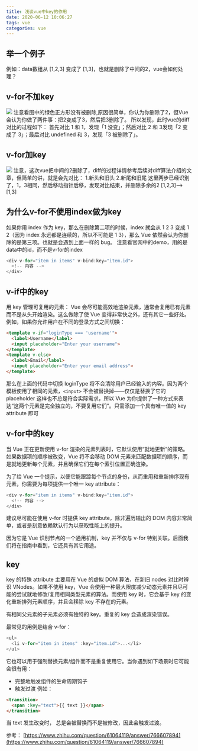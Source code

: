 ```yaml
---
title: 浅谈vue中key的作用
date: 2020-06-12 10:06:27
tags: vue
categories: vue
---
```

## 举一个例子
例如：data数组从 [1,2,3] 变成了 [1,3]，也就是删除了中间的2，vue会如何处理？

## v-for不加key
![](./1.jpg)
注意看图中的绿色正方形没有被删除,原因很简单，你认为你删除了2，但Vue会认为你做了两件事：把2变成了3，然后把3删除了。
所以发现，此时vue的diff对比的过程如下：
首先对比 1 和 1，发现「1 没变」；然后对比 2 和 3发现「2 变成了 3」；最后对比 undefined 和 3，发现「3 被删除了」。

## v-for加key
![](./2.jpg)
注意，这次vue把中间的2删除了，diff的过程详情参考后续对diff算法介绍的文章，但简单的讲，就是会先对比：
1.新头和旧头
2.新尾和旧尾
这里两步已经识别了，1，3相同，然后移动指针后移，发现对比结束，并删除多余的2
[1,2,3]-->[1,3]


## 为什么v-for不使用index做为key
如果你用 index 作为 key，那么在删除第二项的时候，index 就会从 1 2 3 变成 1 2（因为 index 永远都是连续的，所以不可能是 1 3），那么 Vue 依然会认为你删除的是第三项。也就是会遇到上面一样的 bug。
注意看官网中的demo，用的是data中的id，而不是v-for的index
```js
<div v-for="item in items" v-bind:key="item.id">
  <!-- 内容 -->
</div>
```

## v-if中的key
用 key 管理可复用的元素：
Vue 会尽可能高效地渲染元素，通常会复用已有元素而不是从头开始渲染。这么做除了使 Vue 变得非常快之外，还有其它一些好处。例如，如果你允许用户在不同的登录方式之间切换：
```html
<template v-if="loginType === 'username'">
  <label>Username</label>
  <input placeholder="Enter your username">
</template>
<template v-else>
  <label>Email</label>
  <input placeholder="Enter your email address">
</template>
```
那么在上面的代码中切换 loginType 将不会清除用户已经输入的内容。因为两个模板使用了相同的元素，`<input>` 不会被替换掉——仅仅是替换了它的 placeholder
这样也不总是符合实际需求，所以 Vue 为你提供了一种方式来表达“这两个元素是完全独立的，不要复用它们”。只需添加一个具有唯一值的 key attribute 即可

## v-for中的key
当 Vue 正在更新使用 v-for 渲染的元素列表时，它默认使用“就地更新”的策略。如果数据项的顺序被改变，Vue 将不会移动 DOM 元素来匹配数据项的顺序，而是就地更新每个元素，并且确保它们在每个索引位置正确渲染。

为了给 Vue 一个提示，以便它能跟踪每个节点的身份，从而重用和重新排序现有元素，你需要为每项提供一个唯一 key attribute：
```js
<div v-for="item in items" v-bind:key="item.id">
  <!-- 内容 -->
</div>
```
建议尽可能在使用 v-for 时提供 key attribute，除非遍历输出的 DOM 内容非常简单，或者是刻意依赖默认行为以获取性能上的提升。

因为它是 Vue 识别节点的一个通用机制，key 并不仅与 v-for 特别关联。后面我们将在指南中看到，它还具有其它用途。

## key
key 的特殊 attribute 主要用在 Vue 的虚拟 DOM 算法，在新旧 nodes 对比时辨识 VNodes。如果不使用 key，Vue 会使用一种最大限度减少动态元素并且尽可能的尝试就地修改/复用相同类型元素的算法。而使用 key 时，它会基于 key 的变化重新排列元素顺序，并且会移除 key 不存在的元素。

有相同父元素的子元素必须有独特的 key。重复的 key 会造成渲染错误。

最常见的用例是结合 v-for：
```js
<ul>
  <li v-for="item in items" :key="item.id">...</li>
</ul>
```
它也可以用于强制替换元素/组件而不是重复使用它。当你遇到如下场景时它可能会很有用：

* 完整地触发组件的生命周期钩子
* 触发过渡
例如：
```html
<transition>
  <span :key="text">{{ text }}</span>
</transition>
```
当 text 发生改变时，<span> 总是会被替换而不是被修改，因此会触发过渡。

参考：
[https://www.zhihu.com/question/61064119/answer/766607894](https://www.zhihu.com/question/61064119/answer/766607894)